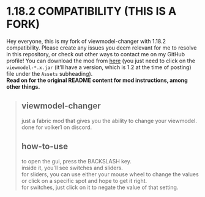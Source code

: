 # 1.18.2 COMPATIBILITY (THIS IS A FORK)
Hey everyone, this is my fork of viewmodel-changer with 1.18.2 compatibility. Please create any issues you deem relevant for me to resolve in this repository, or check out other ways to contact me on my GitHub profile! You can download the mod from [here](https://github.com/CyberFlameGO/viewmodel-changer/releases/latest) \(you just need to click on the `viewmodel-*.x.jar` \(it'll have a version, which is 1.2 at the time of posting\) file under the `Assets` subheading\).  
**Read on for the original README content for mod instructions, among other things.**

> ## viewmodel-changer
> just a fabric mod that gives you the ability to change your viewmodel.  
> done for volker1 on discord.  
> ## how-to-use
> to open the gui, press the BACKSLASH key.  
> inside it, you'll see switches and sliders.  
> for sliders, you can use either your mouse wheel to change the values or click on a specific spot and hope to get it right.  
> for switches, just click on it to negate the value of that setting.  

